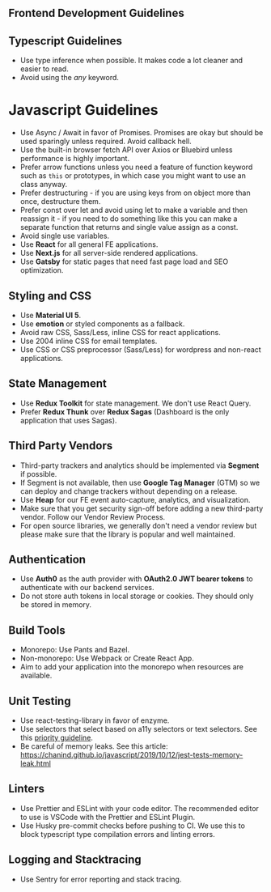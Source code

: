 ## Frontend Development Guidelines

## Typescript Guidelines
- Use type inference when possible. It makes code a lot cleaner and easier to read.
- Avoid using the *any* keyword.

# Javascript Guidelines
- Use Async / Await in favor of Promises. Promises are okay but should be used sparingly unless required. Avoid callback hell.
- Use the built-in browser fetch API over Axios or Bluebird unless performance is highly important.
- Prefer arrow functions unless you need a feature of function keyword such as `this` or prototypes, in which case you might want to use an class anyway.
- Prefer destructuring - if you are using keys from on object more than once, destructure them.
- Prefer const over let and avoid using let to make a variable and then reassign it - if you need to do something like this you can make a separate function that returns and single value assign as a const.
- Avoid single use variables.
- Use **React** for all general FE applications.
- Use **Next.js** for all server-side rendered applications.
- Use **Gatsby** for static pages that need fast page load and SEO optimization. 

## Styling and CSS
- Use **Material UI 5**.
- Use **emotion** or styled components as a fallback.
- Avoid raw CSS, Sass/Less, inline CSS for react applications.
- Use 2004 inline CSS for email templates.
- Use CSS or CSS preprocessor (Sass/Less) for wordpress and non-react applications.

## State Management
- Use **Redux Toolkit** for state management. We don't use React Query.
- Prefer **Redux Thunk** over **Redux Sagas** (Dashboard is the only application that uses Sagas).

## Third Party Vendors
- Third-party trackers and analytics should be implemented via **Segment** if possible.
- If Segment is not available, then use **Google Tag Manager** (GTM) so we can deploy and change trackers without depending on a release.
- Use **Heap** for our FE event auto-capture, analytics, and visualization.
- Make sure that you get security sign-off before adding a new third-party vendor. Follow our Vendor Review Process.
- For open source libraries, we generally don't need a vendor review but please make sure that the library is popular and well maintained.

## Authentication
- Use **Auth0** as the auth provider with **OAuth2.0 JWT bearer tokens** to authenticate with our backend services.
- Do not store auth tokens in local storage or cookies. They should only be stored in memory.

## Build Tools
- Monorepo: Use Pants and Bazel.
- Non-monorepo: Use Webpack or Create React App.
- Aim to add your application into the monorepo when resources are available.

## Unit Testing
- Use react-testing-library in favor of enzyme.
- Use selectors that select based on a11y selectors or text selectors. See this [priority guideline](https://testing-library.com/docs/queries/about/#priority).
- Be careful of memory leaks. See this article: https://chanind.github.io/javascript/2019/10/12/jest-tests-memory-leak.html

## Linters
- Use Prettier and ESLint with your code editor. The recommended editor to use is VSCode with the Prettier and ESLint Plugin.
- Use Husky pre-commit checks before pushing to CI. We use this to block typescript type compilation errors and linting errors.

## Logging and Stacktracing
- Use Sentry for error reporting and stack tracing.
